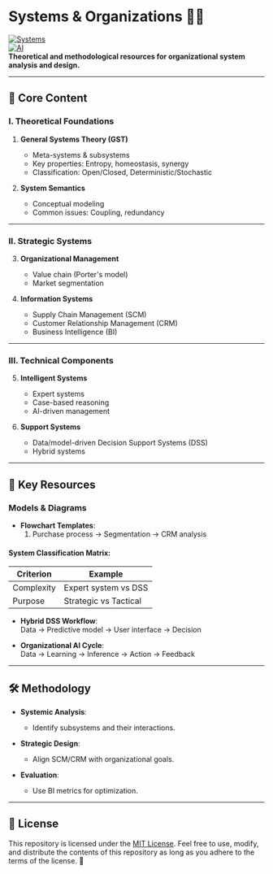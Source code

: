 # Systems & Organizations 🏢🌐  
[![Systems](https://img.shields.io/badge/Systems-Analysis-blue)](https://en.wikipedia.org/wiki/System)  
[![AI](https://img.shields.io/badge/AI-Driven_Systems-green)](https://en.wikipedia.org/wiki/Artificial_intelligence)  
**Theoretical and methodological resources for organizational system analysis and design.**

---

## 🌟 Core Content  

### **I. Theoretical Foundations**  

1. **General Systems Theory (GST)**  
   - Meta-systems & subsystems  
   - Key properties: Entropy, homeostasis, synergy  
   - Classification: Open/Closed, Deterministic/Stochastic  

2. **System Semantics**  
   - Conceptual modeling  
   - Common issues: Coupling, redundancy  

---

### **II. Strategic Systems**  

3. **Organizational Management**  
   - Value chain (Porter's model)  
   - Market segmentation  

4. **Information Systems**  
   - Supply Chain Management (SCM)  
   - Customer Relationship Management (CRM)  
   - Business Intelligence (BI)  

---

### **III. Technical Components**  

5. **Intelligent Systems**  
   - Expert systems  
   - Case-based reasoning  
   - AI-driven management  

6. **Support Systems**  
   - Data/model-driven Decision Support Systems (DSS)  
   - Hybrid systems  

---

## 🔑 Key Resources  

### **Models & Diagrams**  

- **Flowchart Templates**:  
  1. Purchase process → Segmentation → CRM analysis  

#### **System Classification Matrix**:  
| Criterion       | Example                          |  
|-----------------|----------------------------------|  
| Complexity      | Expert system vs DSS             |  
| Purpose         | Strategic vs Tactical            |  

- **Hybrid DSS Workflow**:  
  Data → Predictive model → User interface → Decision  

- **Organizational AI Cycle**:  
  Data → Learning → Inference → Action → Feedback  

---

## 🛠️ Methodology  

- **Systemic Analysis**:  
  - Identify subsystems and their interactions.  

- **Strategic Design**:  
  - Align SCM/CRM with organizational goals.  

- **Evaluation**:  
  - Use BI metrics for optimization.
 
---

## 📜 License

This repository is licensed under the [MIT License](LICENSE). Feel free to use, modify, and distribute the contents of this repository as long as you adhere to the terms of the license. 📝
